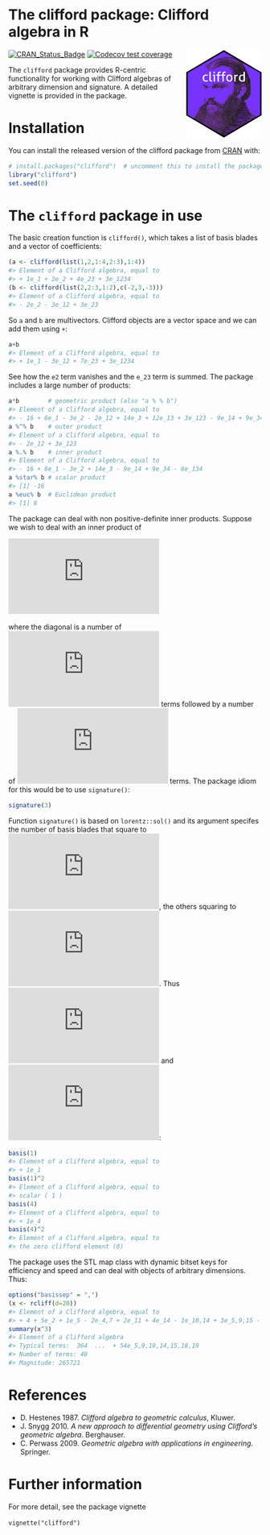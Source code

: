 The clifford package: Clifford algebra in R
================

<!-- README.md is generated from README.Rmd. Please edit that file -->

<img src="man/figures/clifford.png" width = "150" align="right" />

<!-- badges: start -->

[![CRAN_Status_Badge](https://www.r-pkg.org/badges/version/clifford)](https://cran.r-project.org/package=clifford)
[![Codecov test
coverage](https://app.codecov.io/gh/RobinHankin/clifford/branch/master/graph/badge.svg)](https://app.codecov.io/gh/RobinHankin/clifford/branch/master)
<!-- badges: end -->

The `clifford` package provides R-centric functionality for working with
Clifford algebras of arbitrary dimension and signature. A detailed
vignette is provided in the package.

# Installation

You can install the released version of the clifford package from
[CRAN](https://CRAN.R-project.org) with:

``` r
# install.packages("clifford")  # uncomment this to install the package
library("clifford")
set.seed(0)
```

# The `clifford` package in use

The basic creation function is `clifford()`, which takes a list of basis
blades and a vector of coefficients:

``` r
(a <- clifford(list(1,2,1:4,2:3),1:4))
#> Element of a Clifford algebra, equal to
#> + 1e_1 + 2e_2 + 4e_23 + 3e_1234
(b <- clifford(list(2,2:3,1:2),c(-2,3,-3)))
#> Element of a Clifford algebra, equal to
#> - 2e_2 - 3e_12 + 3e_23
```

So `a` and `b` are multivectors. Clifford objects are a vector space and
we can add them using `+`:

``` r
a+b
#> Element of a Clifford algebra, equal to
#> + 1e_1 - 3e_12 + 7e_23 + 3e_1234
```

See how the `e2` term vanishes and the `e_23` term is summed. The
package includes a large number of products:

``` r
a*b        # geometric product (also "a % % b")
#> Element of a Clifford algebra, equal to
#> - 16 + 6e_1 - 3e_2 - 2e_12 + 14e_3 + 12e_13 + 3e_123 - 9e_14 + 9e_34 - 6e_134
a %^% b    # outer product
#> Element of a Clifford algebra, equal to
#> - 2e_12 + 3e_123
a %.% b    # inner product
#> Element of a Clifford algebra, equal to
#> - 16 + 6e_1 - 3e_2 + 14e_3 - 9e_14 + 9e_34 - 6e_134
a %star% b # scalar product
#> [1] -16
a %euc% b  # Euclidean product
#> [1] 8
```

The package can deal with non positive-definite inner products. Suppose
we wish to deal with an inner product of

![\begin{pmatrix}
+1 & 0 & 0 & 0 & 0\\
 0 &+1 & 0 & 0 & 0\\
 0 & 0 &+1 & 0 & 0\\
 0 & 0 & 0 &-1 & 0\\
 0 & 0 & 0 & 0 &-1
\end{pmatrix}](https://latex.codecogs.com/png.latex?%5Cbegin%7Bpmatrix%7D%0A%2B1%20%26%200%20%26%200%20%26%200%20%26%200%5C%5C%0A%200%20%26%2B1%20%26%200%20%26%200%20%26%200%5C%5C%0A%200%20%26%200%20%26%2B1%20%26%200%20%26%200%5C%5C%0A%200%20%26%200%20%26%200%20%26-1%20%26%200%5C%5C%0A%200%20%26%200%20%26%200%20%26%200%20%26-1%0A%5Cend%7Bpmatrix%7D "\begin{pmatrix}
+1 & 0 & 0 & 0 & 0\\
 0 &+1 & 0 & 0 & 0\\
 0 & 0 &+1 & 0 & 0\\
 0 & 0 & 0 &-1 & 0\\
 0 & 0 & 0 & 0 &-1
\end{pmatrix}")

where the diagonal is a number of
![+1](https://latex.codecogs.com/png.latex?%2B1 "+1") terms followed by
a number of ![-1](https://latex.codecogs.com/png.latex?-1 "-1") terms.
The package idiom for this would be to use `signature()`:

``` r
signature(3)
```

Function `signature()` is based on `lorentz::sol()` and its argument
specifes the number of basis blades that square to
![+1](https://latex.codecogs.com/png.latex?%2B1 "+1"), the others
squaring to ![-1](https://latex.codecogs.com/png.latex?-1 "-1"). Thus
![e_1^2=e_2^2=e_3^2=1](https://latex.codecogs.com/png.latex?e_1%5E2%3De_2%5E2%3De_3%5E2%3D1 "e_1^2=e_2^2=e_3^2=1")
and
![e_4^2=e_5^2=-1](https://latex.codecogs.com/png.latex?e_4%5E2%3De_5%5E2%3D-1 "e_4^2=e_5^2=-1"):

``` r
basis(1)
#> Element of a Clifford algebra, equal to
#> + 1e_1
basis(1)^2
#> Element of a Clifford algebra, equal to
#> scalar ( 1 )
basis(4)
#> Element of a Clifford algebra, equal to
#> + 1e_4
basis(4)^2
#> Element of a Clifford algebra, equal to
#> the zero clifford element (0)
```

The package uses the STL map class with dynamic bitset keys for
efficiency and speed and can deal with objects of arbitrary dimensions.
Thus:

``` r
options("basissep" = ",")
(x <- rcliff(d=20))
#> Element of a Clifford algebra, equal to
#> + 4 + 5e_2 + 1e_5 - 2e_4,7 + 2e_11 + 4e_14 - 1e_10,14 + 3e_5,9,15 - 3e_18,19
summary(x^3)
#> Element of a Clifford algebra 
#> Typical terms:  364  ...  + 54e_5,9,10,14,15,18,19 
#> Number of terms: 40 
#> Magnitude: 265721
```

# References

- D. Hestenes 1987. *Clifford algebra to geometric calculus*, Kluwer.
- J. Snygg 2010. *A new approach to differential geometry using
  Clifford’s geometric algebra*. Berghauser.
- C. Perwass 2009. *Geometric algebra with applications in engineering*.
  Springer.

# Further information

For more detail, see the package vignette

`vignette("clifford")`
